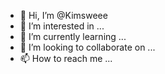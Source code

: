 - 👋 Hi, I’m @Kimsweee
- 👀 I’m interested in ...
- 🌱 I’m currently learning ...
- 💞️ I’m looking to collaborate on ...
- 📫 How to reach me ...

<!---
Kimsweee/Kimsweee is a ✨ special ✨ repository because its `README.md` (this file) appears on your GitHub profile.
You can click the Preview link to take a look at your changes.
--->
